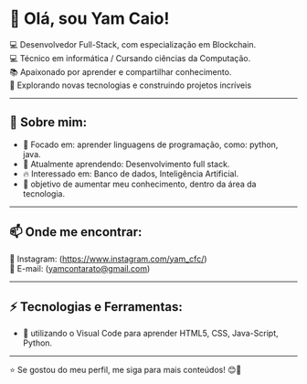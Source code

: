 # 👋 Olá, sou Yam Caio!

💻 Desenvolvedor Full-Stack, com especialização em Blockchain. <br>
💻 Técnico em informática / Cursando ciências da Computação.<br>
📚 Apaixonado por aprender e compartilhar conhecimento.   
🚀 Explorando novas tecnologias e construindo projetos incríveis  

---

## 🚀 Sobre mim:
- 🎯 Focado em: aprender linguagens de programação, como: python, java. 
- 🌱 Atualmente aprendendo: Desenvolvimento full stack.  
- 🔥 Interessado em: Banco de dados, Inteligência Artificial. 
- 👋 objetivo de aumentar meu conhecimento, dentro da área da tecnologia.  

---

## 📫 Onde me encontrar:
 🔗 Instagram: (https://www.instagram.com/yam_cfc/) <br>
 📧 E-mail: (yamcontarato@gmail.com)

---

## ⚡ Tecnologias e Ferramentas:
- 🚀 utilizando o Visual Code para aprender HTML5, CSS, Java-Script, Python.
 


---


⭐️ Se gostou do meu perfil, me siga para mais conteúdos! 😊🚀  

